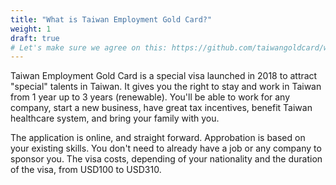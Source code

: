 ```yaml
---
title: "What is Taiwan Employment Gold Card?"
weight: 1
draft: true
# Let's make sure we agree on this: https://github.com/taiwangoldcard/website/pull/23
---
```


Taiwan Employment Gold Card is a special visa launched in 2018 to attract "special" talents in Taiwan. 
It gives you the right to stay and work in Taiwan from 1 year up to 3 years (renewable). You'll be able to work for any company, start a new business, have great tax incentives,  benefit Taiwan healthcare system, and bring your family with you.

The application is online, and straight forward. Approbation is based on your existing skills. You don't need  to already have a job or any company to sponsor you. The visa costs, depending of your nationality and the duration of the visa, from USD100 to USD310.
